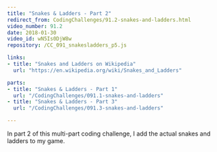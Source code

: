 ```yaml
---
title: "Snakes & Ladders - Part 2"
redirect_from: CodingChallenges/91.2-snakes-and-ladders.html
video_number: 91.2
date: 2018-01-30
video_id: wN5Is0DjW8w
repository: /CC_091_snakesladders_p5.js

links:
- title: "Snakes and Ladders on Wikipedia"
  url: "https://en.wikipedia.org/wiki/Snakes_and_Ladders"

parts:
- title: "Snakes & Ladders - Part 1"
  url: "/CodingChallenges/091.1-snakes-and-ladders"
- title: "Snakes & Ladders - Part 3"
  url: "/CodingChallenges/091.3-snakes-and-ladders"

---
```


In part 2 of this multi-part coding challenge, I add the actual snakes and ladders to my game. 
